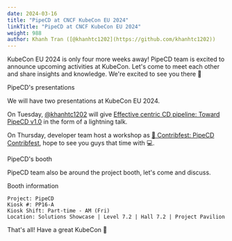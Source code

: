 ```yaml
---
date: 2024-03-16
title: "PipeCD at CNCF KubeCon EU 2024"
linkTitle: "PipeCD at CNCF KubeCon EU 2024"
weight: 988
author: Khanh Tran ([@khanhtc1202](https://github.com/khanhtc1202))
---
```


KubeCon EU 2024 is only four more weeks away!
PipeCD team is excited to announce upcoming activities at KubeCon. Let's come to meet each other and share insights and knowledge. We're excited to see you there 🙌

PipeCD's presentations

We will have two presentations at KubeCon EU 2024.

On Tuesday, [@khanhtc1202](https://github.com/khanhtc1202) will give [Effective centric CD pipeline: Toward PipeCD v1.0](https://sched.co/1aQX4) in the form of a lightning talk.

On Thursday, developer team host a workshop as [🚨 Contribfest: PipeCD Contribfest](https://sched.co/1Yheb), hope to see you guys that time with 💻.

PipeCD's booth

PipeCD team also be around the project booth, let's come and discuss.

Booth information

```
Project: PipeCD
Kiosk #: PP16-A
Kiosk Shift: Part-time - AM (Fri)
Location: Solutions Showcase | Level 7.2 | Hall 7.2 | Project Pavilion
```

That's all! Have a great KubeCon 🙌
